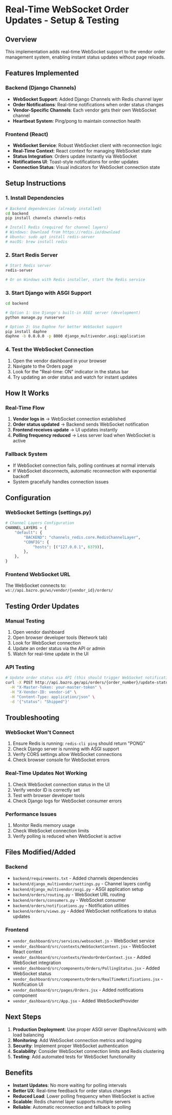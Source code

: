 # Real-Time WebSocket Order Updates - Setup & Testing

## Overview

This implementation adds real-time WebSocket support to the vendor order management system, enabling instant status updates without page reloads.

## Features Implemented

### Backend (Django Channels)

- **WebSocket Support**: Added Django Channels with Redis channel layer
- **Order Notifications**: Real-time notifications when order status changes
- **Vendor-Specific Channels**: Each vendor gets their own WebSocket channel
- **Heartbeat System**: Ping/pong to maintain connection health

### Frontend (React)

- **WebSocket Service**: Robust WebSocket client with reconnection logic
- **Real-Time Context**: React context for managing WebSocket state
- **Status Integration**: Orders update instantly via WebSocket
- **Notifications UI**: Toast-style notifications for order updates
- **Connection Status**: Visual indicators for WebSocket connection state

## Setup Instructions

### 1. Install Dependencies

```bash
# Backend dependencies (already installed)
cd backend
pip install channels channels-redis

# Install Redis (required for channel layers)
# Windows: Download from https://redis.io/download
# Ubuntu: sudo apt install redis-server
# macOS: brew install redis
```

### 2. Start Redis Server

```bash
# Start Redis server
redis-server

# Or on Windows with Redis installer, start the Redis service
```

### 3. Start Django with ASGI Support

```bash
cd backend

# Option 1: Use Django's built-in ASGI server (development)
python manage.py runserver

# Option 2: Use Daphne for better WebSocket support
pip install daphne
daphne -b 0.0.0.0 -p 8000 django_multivendor.asgi:application
```

### 4. Test the WebSocket Connection

1. Open the vendor dashboard in your browser
2. Navigate to the Orders page
3. Look for the "Real-time: ON" indicator in the status bar
4. Try updating an order status and watch for instant updates

## How It Works

### Real-Time Flow

1. **Vendor logs in** → WebSocket connection established
2. **Order status updated** → Backend sends WebSocket notification
3. **Frontend receives update** → UI updates instantly
4. **Polling frequency reduced** → Less server load when WebSocket is active

### Fallback System

- If WebSocket connection fails, polling continues at normal intervals
- If WebSocket disconnects, automatic reconnection with exponential backoff
- System gracefully handles connection issues

## Configuration

### WebSocket Settings (settings.py)

```python
# Channel Layers Configuration
CHANNEL_LAYERS = {
    "default": {
        "BACKEND": "channels_redis.core.RedisChannelLayer",
        "CONFIG": {
            "hosts": [("127.0.0.1", 6379)],
        },
    },
}
```

### Frontend WebSocket URL

The WebSocket connects to: `ws://api.bazro.ge/ws/vendor/{vendor_id}/orders/`

## Testing Order Updates

### Manual Testing

1. Open vendor dashboard
2. Open browser developer tools (Network tab)
3. Look for WebSocket connection
4. Update an order status via the API or admin
5. Watch for real-time update in the UI

### API Testing

```bash
# Update order status via API (this should trigger WebSocket notification)
curl -X POST http://api.bazro.ge/api/orders/{order_number}/update-status/ \
  -H "X-Master-Token: your-master-token" \
  -H "X-Vendor-ID: vendor-id" \
  -H "Content-Type: application/json" \
  -d '{"status": "Shipped"}'
```

## Troubleshooting

### WebSocket Won't Connect

1. Ensure Redis is running: `redis-cli ping` should return "PONG"
2. Check Django server is running with ASGI support
3. Verify CORS settings allow WebSocket connections
4. Check browser console for WebSocket errors

### Real-Time Updates Not Working

1. Check WebSocket connection status in the UI
2. Verify vendor ID is correctly set
3. Test with browser developer tools
4. Check Django logs for WebSocket consumer errors

### Performance Issues

1. Monitor Redis memory usage
2. Check WebSocket connection limits
3. Verify polling is reduced when WebSocket is active

## Files Modified/Added

### Backend

- `backend/requirements.txt` - Added channels dependencies
- `backend/django_multivendor/settings.py` - Channel layers config
- `backend/django_multivendor/asgi.py` - ASGI application setup
- `backend/orders/routing.py` - WebSocket URL routing
- `backend/orders/consumers.py` - WebSocket consumer
- `backend/orders/notifications.py` - Notification utilities
- `backend/orders/views.py` - Added WebSocket notifications to status updates

### Frontend

- `vendor_dashboard/src/services/websocket.js` - WebSocket service
- `vendor_dashboard/src/contexts/WebSocketContext.jsx` - WebSocket React context
- `vendor_dashboard/src/contexts/VendorOrderContext.jsx` - Added WebSocket integration
- `vendor_dashboard/src/components/Orders/PollingStatus.jsx` - Added WebSocket status
- `vendor_dashboard/src/components/Orders/RealTimeNotifications.jsx` - Notification UI
- `vendor_dashboard/src/pages/Orders.jsx` - Added notifications component
- `vendor_dashboard/src/App.jsx` - Added WebSocketProvider

## Next Steps

1. **Production Deployment**: Use proper ASGI server (Daphne/Uvicorn) with load balancing
2. **Monitoring**: Add WebSocket connection metrics and logging
3. **Security**: Implement proper WebSocket authentication
4. **Scalability**: Consider WebSocket connection limits and Redis clustering
5. **Testing**: Add automated tests for WebSocket functionality

## Benefits

- **Instant Updates**: No more waiting for polling intervals
- **Better UX**: Real-time feedback for order status changes
- **Reduced Load**: Lower polling frequency when WebSocket is active
- **Scalable**: Redis channel layer supports multiple servers
- **Reliable**: Automatic reconnection and fallback to polling
